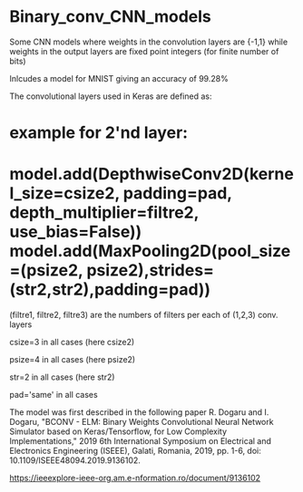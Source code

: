 # Binary_conv_CNN_models
Some CNN models where weights in the convolution layers are {-1,1} while weights in the output layers are fixed point integers (for finite number of bits) 

Inlcudes a model for MNIST giving an accuracy of 99.28% 

The convolutional layers used in Keras are defined as: 

example for 2'nd layer: 
==========================================================================================================
model.add(DepthwiseConv2D(kernel_size=csize2, padding=pad, depth_multiplier=filtre2, use_bias=False))
model.add(MaxPooling2D(pool_size=(psize2, psize2),strides=(str2,str2),padding=pad))
===========================================================================================================

(filtre1, filtre2, filtre3) are the numbers of filters per each of (1,2,3) conv. layers 

csize=3 in all cases  (here csize2)

psize=4 in all cases  (here psize2)

str=2 in all cases    (here str2) 

pad='same' in all cases 


The model was first described in the following paper 
R. Dogaru and I. Dogaru, "BCONV - ELM: Binary Weights Convolutional Neural Network Simulator based on Keras/Tensorflow, for Low Complexity Implementations," 2019 6th International Symposium on Electrical and Electronics Engineering (ISEEE), Galati, Romania, 2019, pp. 1-6, doi: 10.1109/ISEEE48094.2019.9136102.

https://ieeexplore-ieee-org.am.e-nformation.ro/document/9136102
